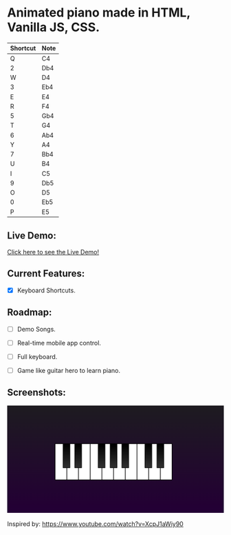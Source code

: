 # Animated piano made in HTML, Vanilla JS, CSS.


| Shortcut | Note |
| ------ | ------ |
| Q | C4 |
| 2 | Db4 |
| W | D4|
| 3 | Eb4 |
| E | E4 |
| R | F4 |
| 5 | Gb4 |
| T | G4 |
| 6 | Ab4 |
| Y | A4 |
| 7 | Bb4 |
| U | B4 |
| I | C5 |
| 9 | Db5 |
| O | D5 |
| 0 | Eb5 |
| P | E5 |


## Live Demo:
[Click here to see the Live Demo!](https://wiledusc.github.io/piano-player-js/index.html) 


## Current Features:
- [x] Keyboard Shortcuts.


## Roadmap:
- [ ] Demo Songs.
- [ ] Real-time mobile app control.
- [ ] Full keyboard.
- [ ] Game like guitar hero to learn piano.


## Screenshots:
![image](./screenshots/screen1.png)

Inspired by:
https://www.youtube.com/watch?v=XcpJ1aWiy90